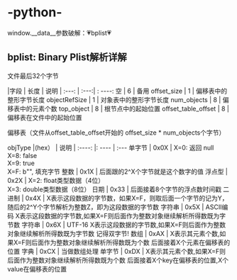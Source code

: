 # -python-

window.__data__参数破解：💗bplist💗

## bplist: Binary Plist解析详解

文件最后32个字节

|字段 | 长度 | 说明
| :---: | :---:| : ----:
空 | 6 | 备用
offset_size | 1 | 偏移表中的整形字节长度
objectRefSize | 1 | 对象表中的整形字节长度
num_objects | 8 | 偏移表中的元素个数
top_object | 8 | 根节点中的起始位置
offset_table_offset | 8 | 偏移表在文件中的起始位置

偏移表（文件从offset_table_offset开始的 offset_size * num_objects个字节）

objType |(hex）   | 说明
| :----: |: ---- | :---
单字节 | 0x0X | X=0: 返回 null <br> X=8: false <br>X=9: true <br> X=F: b"", 填充字节
整数 | 0x1X | 后面跟的2^X个字节就是这个数字的值
浮点型 | 0x2X | X=2: float类型数据（4位） <br> X=3: double类型数据（8位）
日期 | 0x33 | 后面接着8个字节的浮点数时间戳
二进制 | 0x4X | X表示这段数据的字节数，如果X=F，则取后面一个字节的记为Y，随后的2^Y个字节解析为整数Z，即为这段数据的字节数
字符串 | 0x5X | ASCII编码 X表示这段数据的字节数,如果X=F则后面作为整数对象继续解析所得数既为字节数 
字符串 | 0x6X | UTF-16 X表示这段数据的字节数,如果X=F则后面作为整数对象继续解析所得数既为字节数 记得双字节!
数组 | 0xAX | X表示其元素个数,如果X=F则后面作为整数对象继续解析所得数既为个数 后面接着X个元素在偏移表的位置
字典 | 0xCX | 当做数组处理
单字节 | 0xDX | X表示其元素个数,如果X=F则后面作为整数对象继续解析所得数既为个数 后面接着X个key在偏移表的位置,X个value在偏移表的位置



